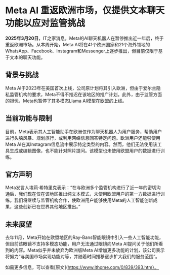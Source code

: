 # Meta AI 重返欧洲市场，仅提供文本聊天功能以应对监管挑战

**2025年3月20日**，IT之家消息，Meta的AI聊天机器人在暂停推出近一年后，终于重返欧洲市场。从本周开始，Meta AI将在41个欧洲国家和21个海外领地的WhatsApp、Facebook、Instagram和Messenger上逐步推出，但目前仅限于基于文本的聊天功能。

## 背景与挑战

Meta AI于2023年在美国首次上线，公司原计划将其引入欧洲，但由于爱尔兰隐私监管机构的要求，Meta不得不推迟在该地区的推广计划。此外，由于监管方面的担忧，Meta也暂停了其多模态Llama AI模型在欧盟的上线。

## 当前功能与限制

目前，Meta表示其人工智能助手在欧洲仅作为聊天机器人为用户服务，帮助用户进行头脑风暴、规划旅行，或利用网络信息回答特定问题。欧洲用户还能够使用Meta AI在其Instagram信息流中展示特定类型的内容。然而，他们无法使用该工具生成或编辑图像，也不能针对照片提问。该模型也未使用欧盟用户的数据进行训练。

## 官方声明

Meta发言人埃莉·希特里克表示：“在与欧洲多个监管机构进行了近一年的密切沟通后，我们现在仅在该地区推出纯文本模式，未使用欧盟用户的第一方数据进行训练。我们将继续与监管机构合作，使欧洲用户能够使用Meta的人工智能创新成果，这些创新已在世界其他地区推出。”

## 未来展望

去年11月，Meta开始在欧盟地区的Ray-Bans智能眼镜中引入一些人工智能功能，但目前该眼镜不支持多模态功能，用户无法通过眼镜向Meta AI提问关于他们所看到的内容。Meta似乎并未放弃为欧洲版Meta AI增加更多功能的计划，该公司表示将努力“与美国市场实现功能对等，并随着时间推移逐步扩大我们的服务范围”。

如需更多信息，可以查看[原文](https://www.ithome.com/0/839/393.htm）。
